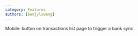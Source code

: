 ```yaml
---
category: Features
authors: [benjylxwang]
---
```


Mobile: button on transactions list page to trigger a bank sync
